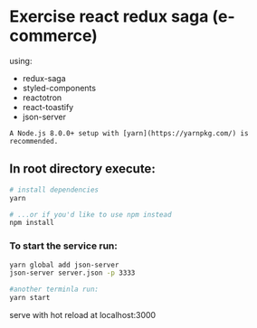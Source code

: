 # Exercise react redux saga (e-commerce)

using:

- redux-saga
- styled-components
- reactotron
- react-toastify
- json-server

```
A Node.js 8.0.0+ setup with [yarn](https://yarnpkg.com/) is recommended.
```

## In root directory execute:

```bash
# install dependencies
yarn

# ...or if you'd like to use npm instead
npm install

```

### To start the service run:

```bash
yarn global add json-server
json-server server.json -p 3333

#another terminla run:
yarn start
```

serve with hot reload at localhost:3000
